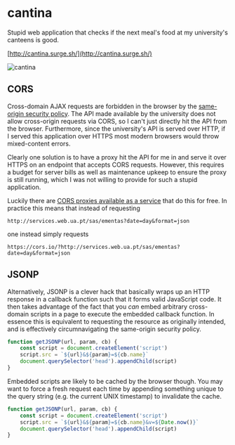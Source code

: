 # cantina

Stupid web application that checks if the next meal's food at my university's canteens is good.

[http://cantina.surge.sh/](http://cantina.surge.sh/)

![cantina](http://i.imgur.com/nOzZbIq.png)

## CORS

Cross-domain AJAX requests are forbidden in the browser by the [same-origin security policy](https://en.wikipedia.org/wiki/Same-origin_policy). The API made available by the university does not allow cross-origin requests via CORS, so I can't just directly hit the API from the browser. Furthermore, since the university's API is served over HTTP, if I served this application over HTTPS most modern browsers would throw mixed-content errors.

Clearly one solution is to have a proxy hit the API for me in and serve it over HTTPS on an endpoint that accepts CORS requests. However, this requires a budget for server bills as well as maintenance upkeep to ensure the proxy is still running, which I was not willing to provide for such a stupid application.

Luckily there are [CORS proxies available as a service](https://gist.github.com/jimmywarting/ac1be6ea0297c16c477e17f8fbe51347) that do this for free. In practice this means that instead of requesting

```
http://services.web.ua.pt/sas/ementas?date=day&format=json
```

one instead simply requests

```
https://cors.io/?http://services.web.ua.pt/sas/ementas?date=day&format=json
```

## JSONP

Alternatively, JSONP is a clever hack that basically wraps up an HTTP response in a callback function such that it forms valid JavaScript code. It then takes advantage of the fact that you *can* embed arbitrary cross-domain scripts in a page to execute the embedded callback function. In essence this is equivalent to requesting the resource as originally intended, and is effectively circumnavigating the same-origin security policy.

```javascript
function getJSONP(url, param, cb) {
    const script = document.createElement('script')
    script.src = `${url}&${param}=${cb.name}`
    document.querySelector('head').appendChild(script)
}
```

Embedded scripts are likely to be cached by the browser though. You may want to force a fresh request each time by appending something unique to the query string (e.g. the current UNIX timestamp) to invalidate the cache.

```javascript
function getJSONP(url, param, cb) {
    const script = document.createElement('script')
    script.src = `${url}&${param}=${cb.name}&v=${Date.now()}`
    document.querySelector('head').appendChild(script)
}
```
